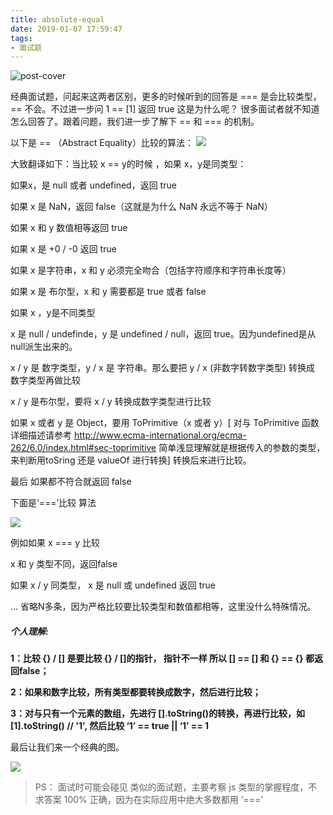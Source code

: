 ```yaml
---
title: absolute-equal
date: 2019-01-07 17:59:47
tags: 
- 面试题
---
```

![post-cover](/images/covers/js-interview-cover.png)

经典面试题，问起来这两者区别，更多的时候听到的回答是 === 是会比较类型， == 不会。不过进一步问 1 == [1]  返回 true  这是为什么呢？ 很多面试者就不知道怎么回答了。跟着问题，我们进一步了解下 == 和 === 的机制。 


以下是 == （Abstract Equality）比较的算法：
![](equal1.png)

大致翻译如下：当比较 x == y的时候 ，如果 x，y是同类型：

 如果x，是 null 或者 undefined，返回 true

如果 x 是 NaN，返回 false（这就是为什么 NaN 永远不等于 NaN）

如果 x 和 y 数值相等返回 true

如果 x 是 +0 / -0 返回 true

如果 x 是字符串，x 和 y  必须完全吻合（包括字符顺序和字符串长度等）

如果 x 是 布尔型，x 和 y 需要都是 true 或者 false

如果 x ，y是不同类型

x 是 null / undefinde，y 是 undefined  / null，返回 true。因为undefined是从null派生出来的。

x / y 是 数字类型，y / x 是 字符串。那么要把 y / x (非数字转数字类型) 转换成 数字类型再做比较

x / y 是布尔型，要将 x / y 转换成数字类型进行比较

如果 x 或者  y 是 Object，要用 ToPrimitive（x 或者 y）[ 对与 ToPrimitive 函数 详细描述请参考 http://www.ecma-international.org/ecma-262/6.0/index.html#sec-toprimitive  简单浅显理解就是根据传入的参数的类型，来判断用toSring 还是 valueOf 进行转换] 转换后来进行比较。

最后 如果都不符合就返回 false



下面是‘===’比较 算法

![](equal2.png)

例如如果  x === y 比较

x 和 y 类型不同，返回false

如果 x / y 同类型， x 是 null 或 undefined 返回 true

… 省略N多条，因为严格比较要比较类型和数值都相等，这里没什么特殊情况。

 

##### **个人理解:**

**1：比较 {} / [] 是要比较 {} / []的指针， 指针不一样 所以 [] == [] 和 {} == {} 都返回false；**

**2：如果和数字比较，所有类型都要转换成数字，然后进行比较；**

**3：对与只有一个元素的数组，先进行 [].toString()的转换，再进行比较，如 [1].toString() // '1',   然后比较 ‘1’ == true || ‘1’ == 1**

最后让我们来一个经典的图。

![](equal3.png)

> PS： 面试时可能会碰见 类似的面试题，主要考察 js 类型的掌握程度，不求答案 100% 正确，因为在实际应用中绝大多数都用 ‘===’
